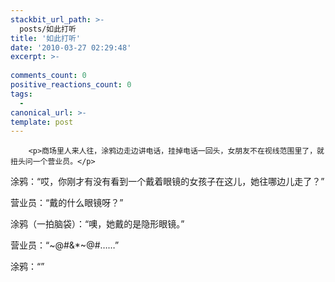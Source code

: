 ```yaml
---
stackbit_url_path: >-
  posts/如此打听
title: '如此打听'
date: '2010-03-27 02:29:48'
excerpt: >-
  
comments_count: 0
positive_reactions_count: 0
tags: 
  - 
canonical_url: >-
template: post
---
```


        <p>商场里人来人往，涂鸦边走边讲电话，挂掉电话一回头，女朋友不在视线范围里了，就扭头问一个营业员。</p>
<p>涂鸦：“哎，你刚才有没有看到一个戴着眼镜的女孩子在这儿，她往哪边儿走了？”</p>
<p>营业员：“戴的什么眼镜呀？”</p>
<p>涂鸦（一拍脑袋）：“噢，她戴的是隐形眼镜。”</p>
<p>营业员：“~@#&amp;*~@#……”</p>
<p>涂鸦：“<img alt="" src="http://www.zizhujy.com/blog/image.axd?picture=image_222.png">”</p>
      